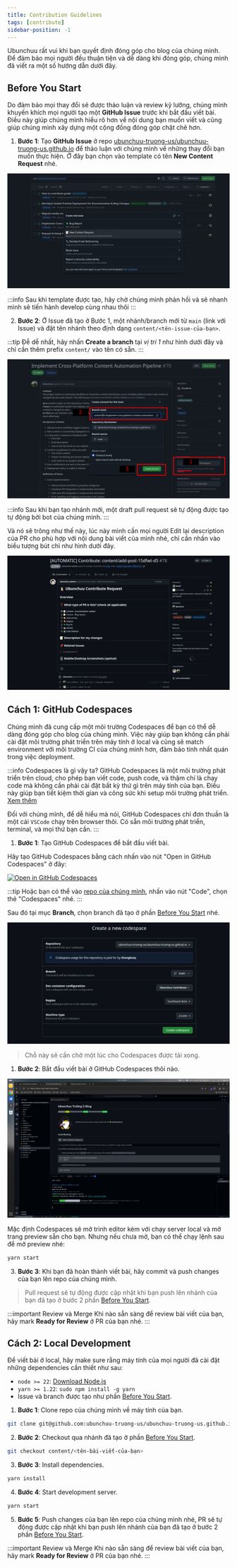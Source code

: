 ```yaml
---
title: Contribution Guidelines
tags: [contribute]
sidebar-position: -1
---
```


Ubunchuu rất vui khi bạn quyết định đóng góp cho blog của chúng mình. Để đảm bảo mọi người đều thuận tiện và dễ dàng khi đóng góp, chúng mình đã viết ra một số hướng dẫn dưới đây.

## Before You Start

Do đảm bảo mọi thay đổi sẽ được thảo luận và review kỹ lưỡng, chúng mình khuyến khích mọi người tạo một **GitHub Issue** trước khi bắt đầu viết bài. Điều này giúp chúng mình hiểu rõ hơn về nội dung bạn muốn viết và cũng giúp chúng mình xây dựng một cộng đồng đóng góp chặt chẽ hơn.

1. **Bước 1**: Tạo **GitHub Issue** ở repo [ubunchuu-truong-us/ubunchuu-truong-us.github.io](https://github.com/ubunchuu-truong-us/ubunchuu-truong-us.github.io) để thảo luận với chúng mình về những thay đổi bạn muốn thực hiện. Ở đây bạn chọn vào template có tên **New Content Request** nhé.

![GitHub Issue](static/github-issue.png)

:::info
Sau khi template được tạo, hãy chờ chúng minh phản hồi và sẽ nhanh mình sẽ tiến hành develop cùng nhau thôi
:::

2. **Bước 2**: Ở Issue đã tạo ở Bước 1, một nhánh/branch mới từ `main` (link với Issue) và đặt tên nhánh theo định dạng `content/<tên-issue-của-bạn>`.

:::tip
Đễ dễ nhất, hãy nhấn **Create a branch** tại *vị trí 1* như hình dưới đây và chỉ cần thêm prefix `content/` vào tên có sẵn.
:::

![GitHub Branch](static/github-branch.png)

:::info
Sau khi bạn tạo nhánh mới, một draft pull request sẽ tự động được tạo tự động bởi bot của chúng mình.
:::

Và nó sẽ trông như thế này, lúc này mình cần mọi người Edit lại description của PR cho phù hợp với nội dung bài viết của mình nhé, chỉ cần nhấn vào biểu tượng bút chì như hình dưới đây.

![GitHub PR](static/github-pr.png)

## Cách 1: GitHub Codespaces

Chúng mình đã cung cấp một môi trường Codespaces để bạn có thể dễ dàng đóng góp cho blog của chúng mình. Việc này giúp bạn không cần phải cài đặt môi trường phát triển trên máy tính ở local và cũng sẽ match environment với môi trường CI của chúng mình hơn, đảm bảo tính nhất quán trong việc deployment.

:::info Codespaces là gì vậy ta?
GitHub Codespaces là một môi trường phát triển trên cloud, cho phép bạn viết code, push code, và thậm chí là chạy code mà không cần phải cài đặt bất kỳ thứ gì trên máy tính của bạn. Điều này giúp bạn tiết kiệm thời gian và công sức khi setup môi trường phát triển. [Xem thêm](https://docs.github.com/en/codespaces)

Đối với chúng mình, để dễ hiểu mà nói, GitHub Codespaces chỉ đơn thuần là một cái `VSCode` chạy trên browser thôi. Có sẵn môi trường phát triển, terminal, và mọi thứ bạn cần.
:::

1. **Bước 1**: Tạo GitHub Codespaces để bắt đầu viết bài.

Hãy tạo GitHub Codespaces bằng cách nhấn vào nút "Open in GitHub Codespaces" ở đây:

[![Open in GitHub Codespaces](https://github.com/codespaces/badge.svg)](https://codespaces.new/ubunchuu-truong-us/ubunchuu-truong-us.github.io)

:::tip
Hoặc bạn có thể vào [repo của chúng mình](https://github.com/ubunchuu-truong-us/ubunchuu-truong-us.github.io), nhấn vào nút "Code", chọn thẻ "Codespaces" nhé.
:::

Sau đó tại mục **Branch**, chọn branch đã tạo ở phần [Before You Start](#before-you-start) nhé.

![GitHub Codespaces](static/github-codespaces.png)

> Chỗ này sẽ cần chờ một lúc cho Codespaces được tải xong.

1. **Bước 2**: Bắt đầu viết bài ở GitHub Codespaces thôi nào.

![GitHub Codespaces Editor](static/github-codespaces-demo.png)

Mặc định Codespaces sẽ mở trình editor kèm với chạy server local và mở trang preview sẵn cho bạn. Nhưng nếu chưa mở, bạn có thể chạy lệnh sau để mở preview nhé:

```bash
yarn start
```

3. **Bước 3**: Khi bạn đã hoàn thành viết bài, hãy commit và push changes của bạn lên repo của chúng mình.

> Pull request sẽ tự động được cập nhật khi bạn push lên nhánh của bạn đã tạo ở bước 2 phần [Before You Start](#before-you-start).

:::important Review và Merge
Khi nào sẵn sàng để review bài viết của bạn, hãy mark **Ready for Review** ở PR của bạn nhé.
:::

## Cách 2: Local Development

Để viết bài ở local, hãy make sure rằng máy tính của mọi người đã cài đặt những dependencies cần thiết như sau:
- `node >= 22`: [Download Node.js](https://nodejs.org/en/download/)
- `yarn >= 1.22`: `sudo npm install -g yarn`
- Issue và branch được tạo như phần [Before You Start](#before-you-start).

1. **Bước 1**: Clone repo của chúng mình về máy tính của bạn.

```bash
git clone git@github.com:ubunchuu-truong-us/ubunchuu-truong-us.github.io.git
```

2. **Bước 2**: Checkout qua nhánh đã tạo ở phần [Before You Start](#before-you-start).

```bash
git checkout content/<tên-bài-viết-của-bạn>
```

3. **Bước 3**: Install dependencies.

```bash
yarn install
```

4. **Bước 4**: Start development server.

```bash
yarn start
```

5. **Bước 5**: Push changes của bạn lên repo của chúng mình nhé, PR sẽ tự động được cập nhật khi bạn push lên nhánh của bạn đã tạo ở bước 2 phần [Before You Start](#before-you-start).

:::important Review và Merge
Khi nào sẵn sàng để review bài viết của bạn, hãy mark **Ready for Review** ở PR của bạn nhé.
:::
